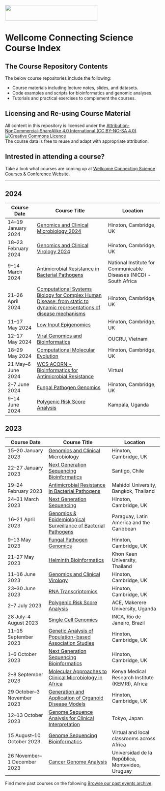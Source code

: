 <img src="https://coursesandconferences.wellcomeconnectingscience.org/wp-content/themes/wcc_courses_and_conferences/dist/assets/svg/logo.svg" width="300" height="50">

# Wellcome Connecting Science Course Index

## The Course Repository Contents

The below course repositories include the following:
- Course materials including lecture notes, slides, and datasets.
- Code examples and scripts for bioinformatics and genomic analyses.
- Tutorials and practical exercises to complement the courses.

## Licensing and Re-using Course Material 

All content in this repository is licensed under the <a rel="license" href="https://creativecommons.org/licenses/by-nc-sa/4.0/">Attribution-NonCommercial-ShareAlike 4.0 International (CC BY-NC-SA 4.0)</a>. <a rel="license" href="http://creativecommons.org/licenses/by/4.0/"><img alt="Creative Commons Licence" style="border-width:0" src="https://i.creativecommons.org/l/by-nc-sa/4.0/88x31.png" /></a><br /> 
The course data is free to reuse and adapt with appropriate attribution.

## Intrested in attending a course?

Take a look what courses are coming up at [Wellcome Connecting Science Courses & Conference Website](https://coursesandconferences.wellcomeconnectingscience.org/our-events/).

---

## 2024

| Course Date            | Course Title                                                                                                                                            | Location                    |
|------------------------|---------------------------------------------------------------------------------------------------------------------------------------------------------|-----------------------------|
| 14–19 January 2024     | [Genomics and Clinical Microbiology 2024](https://github.com/WCSCourses/GCM24)                                                                                                             | Hinxton, Cambridge, UK      |
| 18–23 February 2024    | [Genomics and Clinical Virology 2024](https://github.com/WCSCourses/GCV24)                                                                                                                 | Hinxton, Cambridge, UK      |
| 9–14 March 2024        | [Antimicrobial Resistance in Bacterial Pathogens](https://github.com/WCSCourses/AMR-Africa-24)                                                                                                      | National Institute for Communicable Diseases (NICD) - South Africa                    |
| 21–26 April 2024       | [Computational Systems Biology for Complex Human Disease: from static to dynamic representations of disease mechanisms](https://github.com/WCSCourses/CompSysBio24)                                | Hinxton, Cambridge, UK      |
| 11–17 May 2024         | [Low Input Epigenomics](https://github.com/WCSCourses/Low_Input_2024)           | Hinxton, Cambridge, UK      |
| 12–17 May 2024         | [Viral Genomics and Bioinformatics](https://github.com/WCSCourses/ViralBioinfAsia2024)   | OUCRU, Vietnam                       |
| 18–29 May 2024         | [Computational Molecular Evolution](https://coursesandconferences.wellcomeconnectingscience.org/event/computational-molecular-evolution-20240518/)                                                                                                                   | Hinxton, Cambridge, UK      |
| 21 May–6 June 2024     | [WCS ACORN - Bioinformatics for Antimicrobial Resistance](WCSCourses/ACORN-ClinAMR)                                                                                              | Virtual                     |
| 2–7 June 2024          | [Fungal Pathogen Genomics](https://github.com/WCSCourses/Fungal2024)                                                                                                                            | Hinxton, Cambridge, UK      |
| 9–14 June 2024         | [Polygenic Risk Score Analysis](https://github.com/WCSCourses/Polygenic_Risk_Scores)                                                                                                                       | Kampala, Uganda                     |


## 2023

| Course Date            | Course Title                                                                                                                                            | Location                    |
|------------------------|---------------------------------------------------------------------------------------------------------------------------------------------------------|-----------------------------|
| 15–20 January 2023     | [Genomics and Clinical Microbiology](#)                                                                                                                  | Hinxton, Cambridge, UK      |
| 22–27 January 2023     | [Next Generation Sequencing Bioinformatics](https://github.com/WCSCourses/NGS_Bio_Chile_23)                                                                                                           | Santigo, Chile |
| 19–24 February 2023    | [Antimicrobial Resistance in Bacterial Pathogens](https://github.com/WCSCourses/AMR-Asia-23)                                                                                                      | Mahidol University, Bangkok, Thailand   |
| 24–31 March 2023       | [Next Generation Sequencing](https://github.com/WCSCourses/NGS23)                                                                                                                          | Hinxton, Cambridge, UK      |
| 16–21 April 2023       | [Genomics & Epidemiological Surveillance of Bacterial Pathogens](https://github.com/WCSCourses/GenEpiLAC2023)                                                                                       | Paraguay, Latin America and the Caribbean |
| 9–13 May 2023          | [Fungal Pathogen Genomics](https://github.com/WCSCourses/fungal23)                                                                                                                            | Hinxton, Cambridge, UK      |
| 21–27 May 2023         | [Helminth Bioinformatics](https://github.com/WCSCourses/HelminthBioinformatics_2023)                                                                                                                             | Khon Kaen University, Thailand                        |
| 11–16 June 2023  | [Genomics and Clinical Virology](https://github.com/WCSCourses/GCV23) | Hinxton, Cambridge, UK      |
| 23–30 June 2023        | [RNA Transcriptomics](https://github.com/WCSCourses/RNATrans_23)   | Hinxton, Cambridge, UK      |
| 2–7 July 2023          | [Polygenic Risk Score Analysis](https://github.com/WCSCourses/prs_2023) |ACE, Makerere University, Uganda|
| 28 July–4 August 2023  | [Single Cell Genomics](https://github.com/WCSCourses/SingleCell_23)  | INCA, Rio de Janeiro, Brazil |
| 11–15 September 2023   | [Genetic Analysis of Population-based Association Studies](https://github.com/WCSCourses/Association_Studies_2023)                                                                                            | Hinxton, Cambridge, UK      |
| 1–6 October 2023       | [Next Generation Sequencing Bioinformatics](https://github.com/WCSCourses/NGSBio_Hinx_2023)                                                                                                           | Hinxton, Cambridge, UK      |
| 2–8 September 2023     | [Molecular Approaches to Clinical Microbiology in Africa](https://github.com/WCSCourses/MolAppAfrica_2023)                                                                                             | Kenya Medical Research Institute (KEMRI), Africa |
| 29 October–3 November 2023 | [Generation and Application of Organoid Disease Models](https://github.com/WCSCourses/Organoids23)                                                                                          | Hinxton, Cambridge, UK      |
| 12–13 October 2023     | [Genome Sequence Analysis for Clinical Interpretation](https://github.com/WCSCourses/ClinicalGenomeASIA-HGA23)                                                                                                | Tokyo, Japan                        |
| 15 August–10 October 2023 | [Genome Sequencing Bioinformatics](https://github.com/WCSCourses/GSBAfrica2023)   | Virtual and local classrooms across Africa |
| 26 November–1 December 2023 | [Cancer Genome Analysis](https://github.com/WCSCourses/Cancer_Genome_Analysis23)  | Universidad de la República, Montevideo, Uruguay |



Find more past courses on the following [Browse our past events archive](https://coursesandconferences.wellcomeconnectingscience.org/our-events/past-events/).

